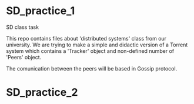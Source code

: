# SD_practice_1
SD class task

This repo contains files about 'distributed systems' class from our university. 
We are trying to make a simple and didactic version of a Torrent system which 
contains a 'Tracker' object and non-defined number of 'Peers' object.

The comunication between the peers will be based in Gossip protocol.
# SD_practice_2
